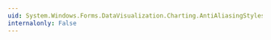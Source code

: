 ```yaml
---
uid: System.Windows.Forms.DataVisualization.Charting.AntiAliasingStyles
internalonly: False
---
```

